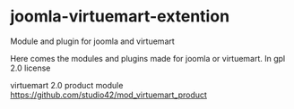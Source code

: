joomla-virtuemart-extention
===========================

Module and plugin for joomla and virtuemart

Here comes the modules and plugins made for joomla or virtuemart.
In gpl 2.0 license

virtuemart 2.0 product module
https://github.com/studio42/mod_virtuemart_product
